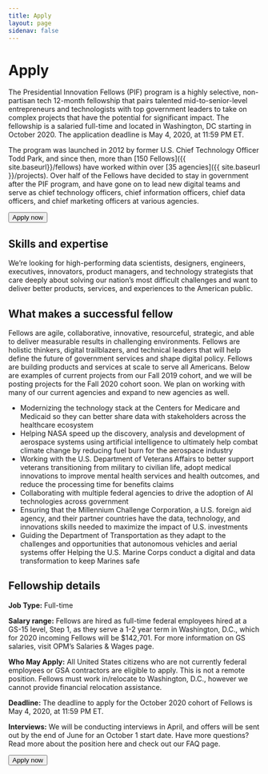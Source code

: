 ```yaml
---
title: Apply
layout: page
sidenav: false
---
```


# Apply

The Presidential Innovation Fellows (PIF) program is a highly selective, non-partisan tech 12-month fellowship that pairs talented mid-to-senior-level entrepreneurs and technologists with top government leaders to take on complex projects that have the potential for significant impact. The fellowship is a salaried full-time and located in Washington, DC starting in October 2020.  The application deadline is May 4, 2020, at 11:59 PM ET.

The program was launched in 2012 by former U.S. Chief Technology Officer Todd Park, and since then, more than [150 Fellows]({{ site.baseurl}}/fellows) have worked within over [35 agencies]({{ site.baseurl }}/projects). Over half of the Fellows have decided to stay in government after the PIF program, and have gone on to lead new digital teams and serve as chief technology officers, chief information officers, chief data officers, and chief marketing officers at various agencies.

<button class="usa-button width-full"
 href="https://docs.google.com/forms/d/e/1FAIpQLSeBcchOOe_fGQgRi4ks57xLEGpSf3w0CB8Tx44N7Bf5E_vixw/viewform">Apply now</button>

## Skills and expertise
We’re looking for high-performing data scientists, designers, engineers, executives, innovators, product managers, and technology strategists that care deeply about solving our nation’s most difficult challenges and want to deliver better products, services, and experiences to the American public.

## What makes a successful fellow
Fellows are agile, collaborative, innovative, resourceful, strategic, and able to deliver measurable results in challenging environments. Fellows are holistic thinkers, digital trailblazers, and technical leaders that will help define the future of government services and shape digital policy.
Fellows are building products and services at scale to serve all Americans. Below are examples of current projects from our Fall 2019 cohort, and we will be posting projects for the Fall 2020 cohort soon. We plan on working with many of our current agencies and expand to new agencies as well.

* Modernizing the technology stack at the Centers for Medicare and Medicaid so they can better share data with stakeholders across the healthcare ecosystem
* Helping NASA speed up the discovery, analysis and development of aerospace systems using artificial intelligence to ultimately help combat climate change by reducing fuel burn for the aerospace industry
* Working with the U.S. Department of Veterans Affairs to better support veterans transitioning from military to civilian life, adopt medical innovations to improve mental health services and health outcomes, and reduce the processing time for benefits claims
* Collaborating with multiple federal agencies to drive the adoption of AI technologies across government
* Ensuring that the Millennium Challenge Corporation, a U.S. foreign aid agency, and their partner countries have the data, technology, and innovations skills needed to maximize the impact of U.S. investments
* Guiding the Department of Transportation as they adapt to the challenges and opportunities that autonomous vehicles and aerial systems offer
Helping the U.S. Marine Corps conduct a digital and data transformation to keep Marines safe

## Fellowship details
**Job Type:** Full-time

**Salary range:** Fellows are hired as full-time federal employees hired at a GS-15 level, Step 1, as they serve a 1-2 year term in Washington, D.C., which for 2020 incoming Fellows will be $142,701. For more information on GS salaries, visit OPM’s Salaries & Wages page.

**Who May Apply:** All United States citizens who are not currently federal employees or GSA contractors are eligible to apply. This is not a remote position. Fellows must work in/relocate to Washington, D.C., however we cannot provide financial relocation assistance.

**Deadline:** The deadline to apply for the October 2020 cohort of Fellows is May 4, 2020, at 11:59 PM ET.

**Interviews:** We will be conducting interviews in April, and offers will be sent out by the end of June for an October 1 start date.
Have more questions? Read more about the position here and check out our FAQ page.


<button class="usa-button usa-button--big width-full" href="https://docs.google.com/forms/d/e/1FAIpQLSeBcchOOe_fGQgRi4ks57xLEGpSf3w0CB8Tx44N7Bf5E_vixw/viewform">Apply now</button>
